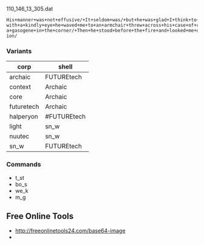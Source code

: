 110_146_13<corrupt char>_305.dat
```
His+manner+was+not+effusive/+It+seldom+was/+but+he+was+glad+I+think+to+see+me/+With+hardly+a+word+spoken+but+
with+a+kindly+eye+he+waved+me+to+an+armchair+threw+across+his+case+of+cigars+and+indicated+a+spirit+case+and+
a+gasogene+in+the+corner/+Then+he+stood+before+the+fire+and+looked+me+over+in+his+singular+introspective+fash
ion/
```

### Variants

| corp | shell |
|---|---|
| archaic    |  FUTUREtech |
| context    |  Archaic |
| core       |  Archaic |
| futuretech |  Archaic |
| halperyon  |  #FUTUREtech |
| light      |  sn_w |
| nuutec     |  sn_w |
| sn_w       |  FUTUREtech |

### Commands

* t_st
* bo_s
* we_k
* m_g

## Free Online Tools

* http://freeonlinetools24.com/base64-image
* 
